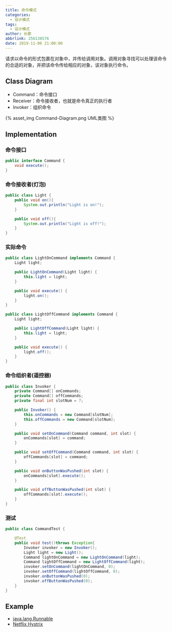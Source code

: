 ```yaml
---
title: 命令模式
categories:
  - 设计模式
tags:
  - 设计模式
author: 长歌
abbrlink: 256138576
date: 2019-11-06 21:00:00
---
```


请求以命令的形式包裹在对象中，并传给调用对象。调用对象寻找可以处理该命令的合适的对象，并把该命令传给相应的对象，该对象执行命令。
<!-- More -->

## Class Diagram
- Command：命令接口
- Receiver：命令接收者，也就是命令真正的执行者
- Invoker：组织命令

{% asset_img Command-Diagram.png UML类图 %}

## Implementation

### 命令接口
```java
public interface Command {
    void execute();
}
```

### 命令接收者(灯泡)
```java
public class Light {
    public void on(){
        System.out.println("Light is on!");
    }

    public void off(){
        System.out.println("Light is off!");
    }
}

```

### 实际命令
```java
public class LightOnCommand implements Command {
    Light light;

    public LightOnCommand(Light light) {
        this.light = light;
    }

    public void execute() {
        light.on();
    }
}

public class LightOffCommand implements Command {
    Light light;

    public LightOffCommand(Light light) {
        this.light = light;
    }

    public void execute() {
        light.off();
    }
}
```

### 命令组织者(遥控器)
```java
public class Invoker {
    private Command[] onCommands;
    private Command[] offCommands;
    private final int slotNum = 7;

    public Invoker() {
        this.onCommands = new Command[slotNum];
        this.offCommands = new Command[slotNum];
    }

    public void setOnCommand(Command command, int slot) {
        onCommands[slot] = command;
    }

    public void setOffCommand(Command command, int slot) {
        offCommands[slot] = command;
    }

    public void onButtonWasPushed(int slot) {
        onCommands[slot].execute();
    }

    public void offButtonWasPushed(int slot) {
        offCommands[slot].execute();
    }
}
```

### 测试
```java
public class CommandTest {

    @Test
    public void test()throws Exception{
        Invoker invoker = new Invoker();
        Light light = new Light();
        Command lightOnCommand = new LightOnCommand(light);
        Command lightOffCommand = new LightOffCommand(light);
        invoker.setOnCommand(lightOnCommand, 0);
        invoker.setOffCommand(lightOffCommand, 0);
        invoker.onButtonWasPushed(0);
        invoker.offButtonWasPushed(0);
    }
}
```
## Example
- [java.lang.Runnable](https://docs.oracle.com/javase/8/docs/api/java/lang/Runnable.html)
- [Netflix Hystrix](https://github.com/Netflix/Hystrix/wiki)
